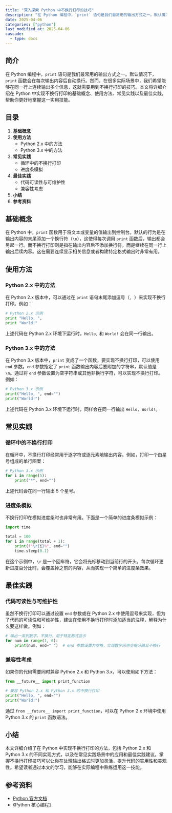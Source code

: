 ```yaml
---
title: "深入探索 Python 中不换行打印的技巧"
description: "在 Python 编程中，`print` 语句是我们最常用的输出方式之一。默认情况下，`print` 函数会在每次输出内容后自动换行。然而，在很多实际场景中，我们希望能够在同一行上连续输出多个信息，这就需要用到不换行打印的技巧。本文将详细介绍在 Python 中实现不换行打印的基础概念、使用方法、常见实践以及最佳实践，帮助你更好地掌握这一实用技能。"
date: 2025-04-06
categories: ["python"]
last_modified_at: 2025-04-06
cascade:
  - type: docs
---
```



## 简介
在 Python 编程中，`print` 语句是我们最常用的输出方式之一。默认情况下，`print` 函数会在每次输出内容后自动换行。然而，在很多实际场景中，我们希望能够在同一行上连续输出多个信息，这就需要用到不换行打印的技巧。本文将详细介绍在 Python 中实现不换行打印的基础概念、使用方法、常见实践以及最佳实践，帮助你更好地掌握这一实用技能。

<!-- more -->
## 目录
1. **基础概念**
2. **使用方法**
    - Python 2.x 中的方法
    - Python 3.x 中的方法
3. **常见实践**
    - 循环中的不换行打印
    - 进度条模拟
4. **最佳实践**
    - 代码可读性与可维护性
    - 兼容性考虑
5. **小结**
6. **参考资料**

## 基础概念
在 Python 中，`print` 函数用于将文本或变量的值输出到控制台。默认的行为是在输出内容的末尾添加一个换行符（`\n`），这使得每次调用 `print` 函数后，输出都会另起一行。而不换行打印则是指在输出内容后不添加换行符，而是继续在同一行上输出后续内容。这在需要连续显示相关信息或者构建特定格式输出时非常有用。

## 使用方法

### Python 2.x 中的方法
在 Python 2.x 版本中，可以通过在 `print` 语句末尾添加逗号（`, `）来实现不换行打印。例如：
```python
# Python 2.x 示例
print "Hello, ",
print "World!"
```
上述代码在 Python 2.x 环境下运行时，`Hello,` 和 `World!` 会在同一行输出。

### Python 3.x 中的方法
在 Python 3.x 版本中，`print` 变成了一个函数，要实现不换行打印，可以使用 `end` 参数。`end` 参数指定了 `print` 函数输出内容后要附加的字符串，默认值是 `\n`。通过将 `end` 参数设置为空字符串或其他非换行字符，可以实现不换行打印。例如：
```python
# Python 3.x 示例
print("Hello, ", end="")
print("World!")
```
上述代码在 Python 3.x 环境下运行时，同样会在同一行输出 `Hello, World!`。

## 常见实践

### 循环中的不换行打印
在循环中，不换行打印经常用于逐字符或逐元素地输出内容。例如，打印一个由星号组成的单行图案：
```python
# Python 3.x 示例
for i in range(5):
    print("*", end="")
```
上述代码会在同一行输出 5 个星号。

### 进度条模拟
不换行打印在模拟进度条时也非常有用。下面是一个简单的进度条模拟示例：
```python
import time

total = 100
for i in range(total + 1):
    print(f"\r{i}%", end="")
    time.sleep(0.1)
```
在这个示例中，`\r` 是一个回车符，它会将光标移动到当前行的开头。每次循环更新进度百分比时，会覆盖掉之前的内容，从而实现一个简单的进度条效果。

## 最佳实践

### 代码可读性与可维护性
虽然不换行打印可以通过设置 `end` 参数或在 Python 2.x 中使用逗号来实现，但为了代码的可读性和可维护性，建议在使用不换行打印时添加适当的注释，解释为什么要这样做。例如：
```python
# 输出一系列数字，不换行，用于特定格式显示
for num in range(1, 6):
    print(num, end=" ")  # end 参数设置为空格，实现数字间用空格分隔且不换行
```

### 兼容性考虑
如果你的代码需要同时兼容 Python 2.x 和 Python 3.x，可以使用如下方法：
```python
from __future__ import print_function

# 兼容 Python 2.x 和 Python 3.x 的不换行打印
print("Hello, ", end="")
print("World!")
```
通过 `from __future__ import print_function`，可以在 Python 2.x 环境中使用 Python 3.x 的 `print` 函数语法。

## 小结
本文详细介绍了在 Python 中实现不换行打印的方法，包括 Python 2.x 和 Python 3.x 的不同实现方式，以及在常见实践场景中的应用和最佳实践建议。掌握不换行打印技巧可以让你在处理输出格式时更加灵活，提升代码的实用性和美观性。希望读者通过本文的学习，能够在实际编程中熟练运用这一技能。

## 参考资料
- [Python 官方文档](https://docs.python.org/)
- 《Python 核心编程》